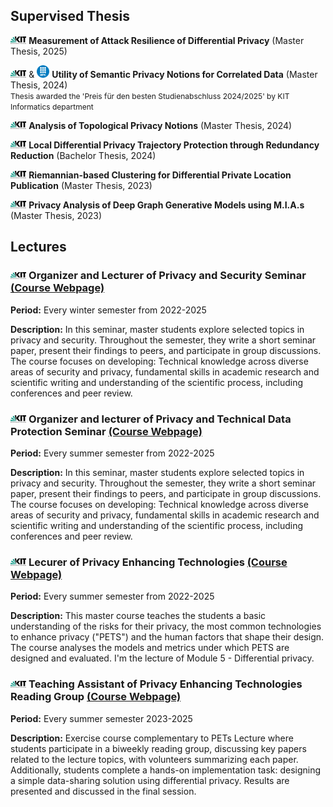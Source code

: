 
## Supervised Thesis
 <img src="/images/kitlogo.png" alt="kit logo" width="5%" />  **Measurement of Attack Resilience of Differential Privacy** (Master Thesis, 2025)

<img src="/images/kitlogo.png" alt="kit logo" width="5%" /> & 
<img src="/images/Logo_UPC.png" alt="kit logo" width="4%" />  **Utility of Semantic Privacy Notions for Correlated Data** (Master Thesis, 2024)  
<span style="font-size: 12px;">Thesis awarded the 'Preis für den besten Studienabschluss 2024/2025' by KIT Informatics department</span>



<img src="/images/kitlogo.png" alt="kit logo" width="5%" />  **Analysis of Topological Privacy Notions** (Master Thesis, 2024)

<img src="/images/kitlogo.png" alt="kit logo" width="5%" /> **Local Differential Privacy Trajectory Protection through Redundancy Reduction** (Bachelor Thesis,  2024)

<img src="/images/kitlogo.png" alt="kit logo" width="5%" /> **Riemannian-based Clustering for Differential Private Location Publication** (Master Thesis,  2023)

<img src="/images/kitlogo.png" alt="kit logo" width="5%" /> **Privacy Analysis of Deep Graph Generative Models using M.I.A.s** (Master Thesis,  2023)



## Lectures
### <img src="/images/kitlogo.png" alt="kit logo" width="5%" /> Organizer and Lecturer of Privacy and Security Seminar <a href="https://ps.tm.kit.edu/english/139_1012.php" target="_blank" rel="noopener noreferrer">(Course Webpage)</a>

**Period:** Every winter semester from 2022-2025  

**Description:** In this seminar, master students explore selected topics in privacy and security. Throughout the semester, they write a short seminar paper, present their findings to peers, and participate in group discussions. The course focuses on developing: Technical knowledge across diverse areas of security and privacy, fundamental skills in academic research and scientific writing and understanding of the scientific process, including conferences and peer review.

###  <img src="/images/kitlogo.png" alt="kit logo" width="5%" /> Organizer and lecturer of Privacy and Technical Data Protection Seminar  <a href="https://ps.tm.kit.edu/139_965.php" target="_blank" rel="noopener noreferrer">(Course Webpage)</a>
**Period:** Every summer semester from 2022-2025  

**Description:** In this seminar, master students explore selected topics in privacy and security. Throughout the semester, they write a short seminar paper, present their findings to peers, and participate in group discussions. The course focuses on developing: Technical knowledge across diverse areas of security and privacy, fundamental skills in academic research and scientific writing and understanding of the scientific process, including conferences and peer review.

###  <img src="/images/kitlogo.png" alt="kit logo" width="5%" /> Lecurer of Privacy Enhancing Technologies  <a href="https://ps.tm.kit.edu/139_965.php" target="_blank" rel="noopener noreferrer">(Course Webpage)</a>
**Period:** Every summer semester from 2022-2025 

**Description:** This master course teaches the students a basic understanding of the risks for their privacy, the most common technologies to enhance privacy ("PETS") and the human factors that shape their design. The course analyses the models and metrics under which PETS are designed and evaluated. I'm the lecture of Module 5 - Differential privacy.

### <img src="/images/kitlogo.png" alt="kit logo" width="5%" /> Teaching Assistant of Privacy Enhancing Technologies Reading Group <a href="https://ps.tm.kit.edu/english/139_968.php" target="_blank" rel="noopener noreferrer">(Course Webpage)</a>
**Period:** Every summer semester 2023-2025

**Description:** Exercise course complementary to PETs Lecture where students participate in a biweekly reading group, discussing key papers related to the lecture topics, with volunteers summarizing each paper. Additionally, students complete a hands-on implementation task: designing a simple data-sharing solution using differential privacy. Results are presented and discussed in the final session.





